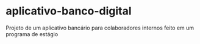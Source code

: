 # aplicativo-banco-digital
Projeto de um aplicativo bancário para colaboradores internos feito em um programa de estágio 
